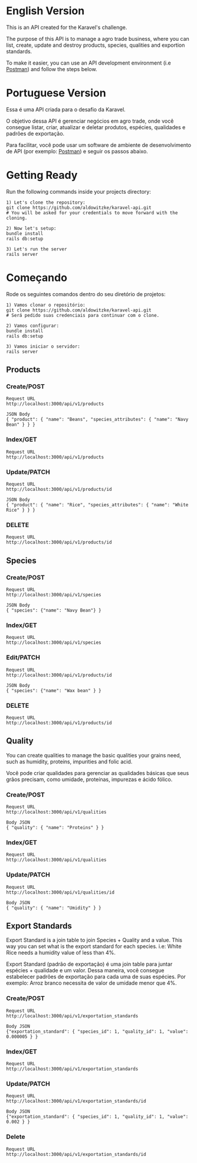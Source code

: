# English Version

This is an API created for the Karavel's challenge. 

The purpose of this API is to manage a agro trade business, where you can list, create, update and destroy products, species, qualities and exportion standards.

To make it easier, you can use an API development environment (i.e [Postman](https://www.getpostman.com/)) and follow the steps below.

# Portuguese Version


Essa é uma API criada para o desafio da Karavel.

O objetivo dessa API é gerenciar negócios em agro trade, onde você consegue listar, criar, atualizar e deletar produtos, espécies, qualidades e padrões de exportação.

Para facilitar, você pode usar um software de ambiente de desenvolvimento de API (por exemplo: [Postman](https://www.getpostman.com/)) e seguir os passos abaixo.

# Getting Ready

Run the following commands inside your projects directory:

```
1) Let's clone the repository:
git clone https://github.com/aldowitzke/karavel-api.git
# You will be asked for your credentials to move forward with the cloning.

2) Now let's setup:
bundle install
rails db:setup

3) Let's run the server
rails server
```

# Começando

Rode os seguintes comandos dentro do seu diretório de projetos:

```
1) Vamos clonar o repositório:
git clone https://github.com/aldowitzke/karavel-api.git
# Será pedido suas credenciais para continuar com o clone.

2) Vamos configurar:
bundle install
rails db:setup

3) Vamos iniciar o servidor:
rails server
```

## Products

### Create/POST

```
Request URL
http://localhost:3000/api/v1/products

JSON Body
{ "product": { "name": "Beans", "species_attributes": { "name": "Navy Bean" } } }
```

### Index/GET

```
Request URL
http://localhost:3000/api/v1/products
```

### Update/PATCH

```
Request URL
http://localhost:3000/api/v1/products/id

JSON Body
{ "product": { "name": "Rice", "species_attributes": { "name": "White Rice" } } }
```

### DELETE
```
Request URL
http://localhost:3000/api/v1/products/id
```

## Species

### Create/POST
```
Request URL
http://localhost:3000/api/v1/species

JSON Body
{ "species": {"name": "Navy Bean"} }
```

### Index/GET

```
Request URL
http://localhost:3000/api/v1/species
```

### Edit/PATCH

```
Request URL
http://localhost:3000/api/v1/products/id

JSON Body
{ "species": {"name": "Wax bean" } }
```

### DELETE

```
Request URL
http://localhost:3000/api/v1/products/id
```

## Quality

You can create qualities to manage the basic qualities your grains need, such as humidity, proteins, impurities and folic acid.

Você pode criar qualidades para gerenciar as qualidades básicas que seus grãos precisam, como umidade, proteínas, impurezas e ácido fólico. 

### Create/POST

```
Request URL
http://localhost:3000/api/v1/qualities

Body JSON
{ "quality": { "name": "Proteins" } }
```

### Index/GET

```
Request URL
http://localhost:3000/api/v1/qualities
```

### Update/PATCH

```
Request URL
http://localhost:3000/api/v1/qualities/id

Body JSON
{ "quality": { "name": "Umidity" } }
```

## Export Standards

Export Standard is a join table to join Species + Quality and a value. This way you can set what is the export standard for each species. i.e: White Rice needs a humidity value of less than 4%.

Export Standard (padrão de exportação) é uma join table para juntar espécies + qualidade e um valor. Dessa maneira, você consegue estabelecer padrões de exportação para cada uma de suas espécies. Por exemplo: Arroz branco necessita de valor de umidade menor que 4%.

### Create/POST

```
Request URL
http://localhost:3000/api/v1/exportation_standards

Body JSON
{"exportation_standard": { "species_id": 1, "quality_id": 1, "value": 0.000005 } }
```

### Index/GET

```
Request URL
http://localhost:3000/api/v1/exportation_standards
```

### Update/PATCH

```
Request URL
http://localhost:3000/api/v1/exportation_standards/id

Body JSON
{"exportation_standard": { "species_id": 1, "quality_id": 1, "value": 0.002 } }
```

### Delete

```
Request URL
http://localhost:3000/api/v1/exportation_standards/id
```


